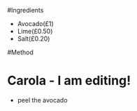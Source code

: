 #Ingredients
- Avocado(£1)
- Lime(£0.50)
- Salt(£0.20)

#Method
# Carola - I am editing!
- peel the avocado
